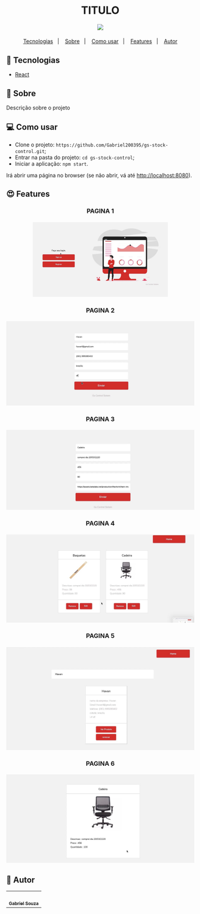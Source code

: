 <h1 align="center">TITULO</h1>
<h4 align="center">
  <img src="./.github/assets/IMAGE OU GIF" /><br>
</h4>

<p align="center">
  <a href="#tecnologias">Tecnologias</a>&nbsp;&nbsp;&nbsp;|&nbsp;&nbsp;&nbsp;
  <a href="#page_facing_up-sobre">Sobre</a>&nbsp;&nbsp;&nbsp;|&nbsp;&nbsp;&nbsp;
  <a href="#-como-usar">Como usar</a>&nbsp;&nbsp;&nbsp;|&nbsp;&nbsp;&nbsp;
  <a href="#features">Features</a>&nbsp;&nbsp;&nbsp;|&nbsp;&nbsp;&nbsp;
  <a href="#pencil-autor">Autor</a>
</p>

## :wrench: Tecnologias

<!--EXEMPLO:-->
- [React](https://pt-br.reactjs.org/)

## :page_facing_up: Sobre

Descrição sobre o projeto

## 💻 Como usar

- Clone o projeto: `https://github.com/Gabriel200395/gs-stock-control.git`;
- Entrar na pasta do projeto: `cd gs-stock-control`;
- Iniciar a aplicação: `npm start`.

Irá abrir uma página no browser (se não abrir, vá até [http://localhost:8080](http://localhost:8080/)).

## :heart_eyes: Features

<h3 align="center">PAGINA 1</h3>
<h4 align="center">
  <img src="./public/IMG/inicio.jpeg"  widht="200" height="200"/><br>
</h4>


<h3 align="center">PAGINA 2</h3>
<h4 align="center">
  <img src="./public/IMG/cadastro.jpeg" /><br>
</h4>



<h3 align="center">PAGINA 3</h3>
<h4 align="center">
  <img src="./public/IMG/cadastroProduto.jpeg" /><br>
</h4>



<h3 align="center">PAGINA 4</h3>
<h4 align="center">
  <img src="./public/IMG/listaProdutos.jpeg" /><br>
</h4>


<h3 align="center">PAGINA 5</h3>
<h4 align="center">
  <img src="./public/IMG/pesquisa.jpeg" /><br>
</h4>



<h3 align="center">PAGINA 6</h3>
<h4 align="center">
  <img src="./public/IMG/verProduto.jpeg" /><br>
</h4>

## :pencil: Autor

<table>
  <tr>
    <td align="center"><a href="https://github.com/Lukazovic"><img src="https://avatars2.githubusercontent.com/u/68435908?s=400&u=9cbee30d93471534b2bd12a6364edd45e618b923&v=4" width="100px;" alt=""/><br /><sub><b>Gabriel Souza</b></sub></a><br /></td>
  <tr>
</table>
